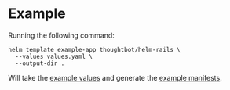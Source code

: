 # Example

Running the following command:

    helm template example-app thoughtbot/helm-rails \
      --values values.yaml \
      --output-dir .

Will take the [example values] and generate the [example manifests].

[example values]: ./values.yaml
[example manifests]: ./helm-rails/templates

